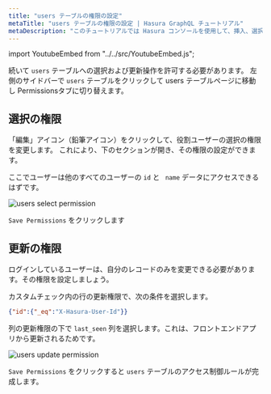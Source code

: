 ```yaml
---
title: "users テーブルの権限の設定"
metaTitle: "users テーブルの権限の設定 | Hasura GraphQL チュートリアル"
metaDescription: "このチュートリアルでは Hasura コンソールを使用して、挿入、選択、更新、削除の操作を行うためのユーザーテーブルの権限を設定する方法について説明します"
---
```


import YoutubeEmbed from "../../src/YoutubeEmbed.js";

<YoutubeEmbed link="https://www.youtube.com/embed/vt7B3Fpa0qc" />

続いて `users` テーブルへの選択および更新操作を許可する必要があります。
左側のサイドバーで `users` テーブルをクリックして users テーブルページに移動し Permissionsタブに切り替えます。

## 選択の権限

「編集」アイコン（鉛筆アイコン）をクリックして、役割ユーザーの選択の権限を変更します。 これにより、下のセクションが開き、その権限の設定ができます。

ここでユーザーは他のすべてのユーザーの `id` と ` name` データにアクセスできるはずです。

![users select permission](https://graphql-engine-cdn.hasura.io/learn-hasura/assets/graphql-hasura/users-select-permission.png)

`Save Permissions` をクリックします

## 更新の権限

ログインしているユーザーは、自分のレコードのみを変更できる必要があります。その権限を設定しましょう。

カスタムチェック内の行の更新権限で、次の条件を選択します。

```json
{"id":{"_eq":"X-Hasura-User-Id"}}
```

列の更新権限の下で `last_seen` 列を選択します。これは、フロントエンドアプリから更新されるためです。

![users update permission](https://graphql-engine-cdn.hasura.io/learn-hasura/assets/graphql-hasura/users-update-permission.png)

`Save Permissions` をクリックすると `users` テーブルのアクセス制御ルールが完成します。
